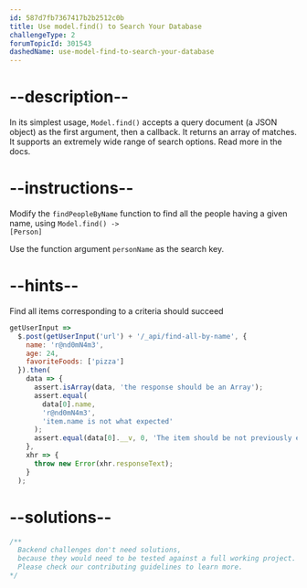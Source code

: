 ```yaml
---
id: 587d7fb7367417b2b2512c0b
title: Use model.find() to Search Your Database
challengeType: 2
forumTopicId: 301543
dashedName: use-model-find-to-search-your-database
---
```


# --description--

In its simplest usage, `Model.find()` accepts a query document (a JSON object) as the first argument, then a callback. It returns an array of matches. It supports an extremely wide range of search options. Read more in the docs.

# --instructions--

Modify the `findPeopleByName` function to find all the people having a given name, using <code>Model.find() -\> [Person]</code>

Use the function argument `personName` as the search key.

# --hints--

Find all items corresponding to a criteria should succeed

```js
getUserInput =>
  $.post(getUserInput('url') + '/_api/find-all-by-name', {
    name: 'r@nd0mN4m3',
    age: 24,
    favoriteFoods: ['pizza']
  }).then(
    data => {
      assert.isArray(data, 'the response should be an Array');
      assert.equal(
        data[0].name,
        'r@nd0mN4m3',
        'item.name is not what expected'
      );
      assert.equal(data[0].__v, 0, 'The item should be not previously edited');
    },
    xhr => {
      throw new Error(xhr.responseText);
    }
  );
```

# --solutions--

```js
/**
  Backend challenges don't need solutions, 
  because they would need to be tested against a full working project. 
  Please check our contributing guidelines to learn more.
*/
```
